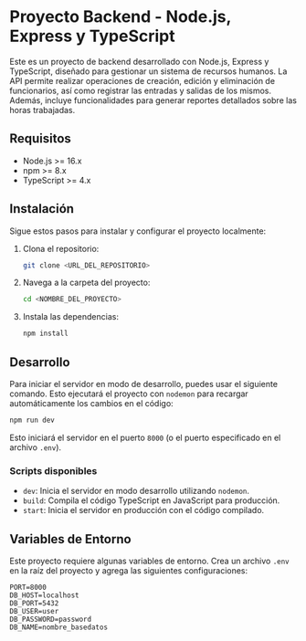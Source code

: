 
# Proyecto Backend - Node.js, Express y TypeScript

Este es un proyecto de backend desarrollado con Node.js, Express y TypeScript, diseñado para gestionar un sistema de recursos humanos. La API permite realizar operaciones de creación, edición y eliminación de funcionarios, así como registrar las entradas y salidas de los mismos. Además, incluye funcionalidades para generar reportes detallados sobre las horas trabajadas.
## Requisitos

- Node.js >= 16.x
- npm >= 8.x
- TypeScript >= 4.x

## Instalación

Sigue estos pasos para instalar y configurar el proyecto localmente:

1. Clona el repositorio:

   ```bash
   git clone <URL_DEL_REPOSITORIO>
   ```

2. Navega a la carpeta del proyecto:

   ```bash
   cd <NOMBRE_DEL_PROYECTO>
   ```

3. Instala las dependencias:

   ```bash
   npm install
   ```

## Desarrollo

Para iniciar el servidor en modo de desarrollo, puedes usar el siguiente comando. Esto ejecutará el proyecto con `nodemon` para recargar automáticamente los cambios en el código:

```bash
npm run dev
```

Esto iniciará el servidor en el puerto `8000` (o el puerto especificado en el archivo `.env`).

### Scripts disponibles

- `dev`: Inicia el servidor en modo desarrollo utilizando `nodemon`.
- `build`: Compila el código TypeScript en JavaScript para producción.
- `start`: Inicia el servidor en producción con el código compilado.

## Variables de Entorno

Este proyecto requiere algunas variables de entorno. Crea un archivo `.env` en la raíz del proyecto y agrega las siguientes configuraciones:

```
PORT=8000
DB_HOST=localhost
DB_PORT=5432
DB_USER=user
DB_PASSWORD=password
DB_NAME=nombre_basedatos
```


